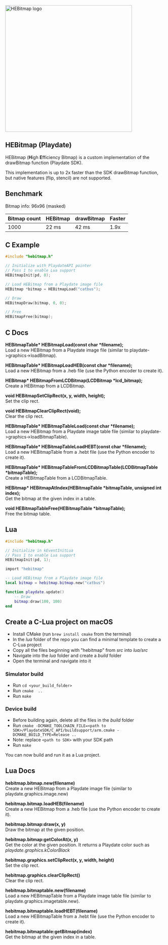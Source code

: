 <picture>
    <source media="(prefers-color-scheme: dark)" srcset="assets/logo-dark-512.png">
    <img src="assets/logo-light-512.png" width="400" alt="HEBitmap logo">
</picture>

## HEBitmap (Playdate)

HEBitmap (**H**igh **E**fficiency Bitmap) is a custom implementation of the drawBitmap function (Playdate SDK).

This implementation is up to 2x faster than the SDK drawBitmap function, but native features (flip, stencil) are not supported.

## Benchmark

Bitmap info: 96x96 (masked)

| Bitmap count | HEBitmap | drawBitmap | Faster
|:---|:---|:---|:---|
| 1000 | 22 ms | 42 ms | 1.9x

## C Example

```c
#include "hebitmap.h"

// Initialize with PlaydateAPI pointer
// Pass 1 to enable Lua support
HEBitmapInit(pd, 0);

// Load HEBitmap from a Playdate image file
HEBitmap *bitmap = HEBitmapLoad("catbus");

// Draw
HEBitmapDraw(bitmap, 0, 0);

// Free
HEBitmapFree(bitmap);
```

## C Docs

__HEBitmapTable* HEBitmapLoad(const char *filename);__\
Load a new HEBitmap from a Playdate image file (similar to playdate->graphics->loadBitmap).

__HEBitmapTable* HEBitmapLoadHEB(const char *filename);__\
Load a new HEBitmap from a .heb file (use the Python encoder to create it).

__HEBitmap* HEBitmapFromLCDBitmap(LCDBitmap *lcd_bitmap);__\
Create a HEBitmap from a LCDBitmap.

__void HEBitmapSetClipRect(x, y, width, height);__\
Set the clip rect.

__void HEBitmapClearClipRect(void);__\
Clear the clip rect.

__HEBitmapTable* HEBitmapTableLoad(const char *filename);__\
Load a new HEBitmap from a Playdate image table file (similar to playdate->graphics->loadBitmapTable).

__HEBitmapTable* HEBitmapTableLoadHEBT(const char *filename);__\
Load a new HEBitmapTable from a .hebt file (use the Python encoder to create it).

__HEBitmapTable* HEBitmapTableFromLCDBitmapTable(LCDBitmapTable *bitmapTable);__\
Create a HEBitmapTable from a LCDBitmapTable.

__HEBitmap* HEBitmapAtIndex(HEBitmapTable *bitmapTable, unsigned int index);__\
Get the bitmap at the given index in a table.

__void HEBitmapTableFree(HEBitmapTable *bitmapTable);__\
Free the bitmap table.

## Lua

```c
#include "hebitmap.h"

// Initialize in kEventInitLua
// Pass 1 to enable Lua support
HEBitmapInit(pd, 1);
```

```lua
import "hebitmap"

-- Load HEBitmap from a Playdate image file
local bitmap = hebitmap.bitmap.new("catbus")

function playdate.update()
    -- Draw
	bitmap:draw(100, 100)
end
```

## Create a C-Lua project on macOS

* Install CMake (run `brew install cmake` from the terminal)
* In the *lua* folder of the repo you can find a minimal template to create a C-Lua project
* Copy all the files beginning with "hebitmap" from *src* into *lua/src*
* Navigate into the *lua* folder and create a *build* folder
* Open the terminal and navigate into it

### Simulator build
* Run `cd <your_build_folder>`
* Run `cmake  ..`
* Run `make`

### Device build
* Before building again, delete all the files in the *build* folder
* Run `cmake -DCMAKE_TOOLCHAIN_FILE=<path to SDK>/PlaydateSDK/C_API/buildsupport/arm.cmake -DCMAKE_BUILD_TYPE=Release ..`
* Note: replace `<path to SDK>` with your SDK path
* Run `make`

You can now build and run it as a Lua project.

## Lua Docs

__hebitmap.bitmap.new(filename)__\
Create a new HEBitmap from a Playdate image file (similar to playdate.graphics.image.new)

__hebitmap.bitmap.loadHEB(filename)__\
Create a new HEBitmap from a .heb file (use the Python encoder to create it).

__hebitmap.bitmap:draw(x, y)__\
Draw the bitmap at the given position.

__hebitmap.bitmap:getColorAt(x, y)__\
Get the color at the given position. It returns a Playdate color such as *playdate.graphics.kColorBlack*

__hebitmap.graphics.setClipRect(x, y, width, height)__\
Set the clip rect.

__hebitmap.graphics.clearClipRect()__\
Clear the clip rect.

__hebitmap.bitmaptable.new(filename)__\
Load a new HEBitmapTable from a Playdate image table file (similar to playdate.graphics.imagetable.new).

__hebitmap.bitmaptable.loadHEBT(filename)__\
Load a new HEBitmapTable from a .hebt file (use the Python encoder to create it).

__hebitmap.bitmaptable:getBitmap(index)__\
Get the bitmap at the given index in a table.